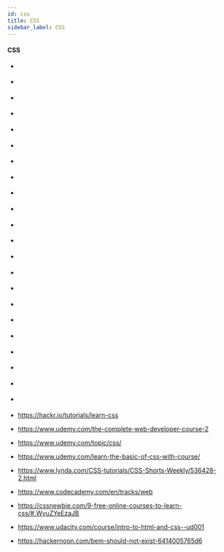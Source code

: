```yaml
---
id: css
title: CSS
sidebar_label: CSS
---
```



#### CSS
- []()
- []()
- []()
- []()
- []()
- []()
- []()
- []()
- []()
- []()
- []()
- []()
- []()
- []()
- []()
- []()
- []()
- []()
- []()
- []()
- []()
- []()
- https://hackr.io/tutorials/learn-css
- https://www.udemy.com/the-complete-web-developer-course-2
- https://www.udemy.com/topic/css/
- https://www.udemy.com/learn-the-basic-of-css-with-course/
- https://www.lynda.com/CSS-tutorials/CSS-Shorts-Weekly/536428-2.html
- https://www.codecademy.com/en/tracks/web
- https://cssnewbie.com/9-free-online-courses-to-learn-css/#.WyuZYeEzaJB
- https://www.udacity.com/course/intro-to-html-and-css--ud001

- https://hackernoon.com/bem-should-not-exist-6414005765d6
